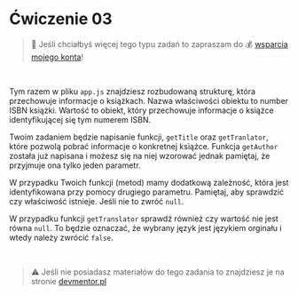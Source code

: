 # Ćwiczenie 03

> :loudspeaker: Jeśli chciałbyś więcej tego typu zadań to zapraszam do :moneybag: [wsparcia mojego konta](https://github.com/sponsors/devmentor-pl)!

&nbsp;

Tym razem w pliku `app.js` znajdziesz rozbudowaną strukturę, która przechowuje informacje o książkach. Nazwa właściwości obiektu to number ISBN książki. Wartość to obiekt, który przechowuje informacje o książce identyfikującej się tym numerem ISBN.

Twoim zadaniem będzie napisanie funkcji, `getTitle` oraz `getTranlator`, które pozwolą pobrać informacje o konkretnej książce. Funkcja `getAuthor` została już napisana i możesz się na niej wzorować jednak pamiętaj, że przyjmuje ona tylko jeden parametr.

W przypadku Twoich funkcji (metod) mamy dodatkową zależność, która jest identyfikowana przy pomocy drugiego parametru. Pamiętaj, aby sprawdzić czy właściwość istnieje. Jeśli nie to zwróć `null`.

W przypadku funkcji `getTranslator` sprawdź również czy wartość nie jest równa `null`. To będzie oznaczać, że wybrany język jest językiem orginału i wtedy należy zwrócić `false`.


&nbsp;

> :warning: Jeśli nie posiadasz materiałów do tego zadania to znajdziesz je na stronie [devmentor.pl](https://devmentor.pl/p/js-basics/)
